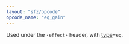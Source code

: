 ```yaml
---
layout: "sfz/opcode"
opcode_name: "eq_gain"
---
```

Used under the `‹effect›` header, with [type]=`eq`.


[type]: type#eq
